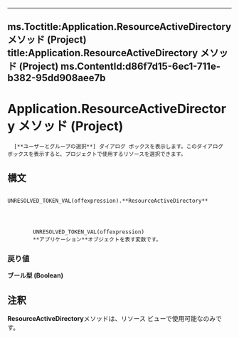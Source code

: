 

---
ms.Toctitle:Application.ResourceActiveDirectory メソッド (Project)
title:Application.ResourceActiveDirectory メソッド (Project)
ms.ContentId:d86f7d15-6ec1-711e-b382-95dd908aee7b
---
# Application.ResourceActiveDirectory メソッド (Project)





      [**ユーザーとグループの選択**] ダイアログ ボックスを表示します。このダイアログ ボックスを表示すると、プロジェクトで使用するリソースを選択できます。


## 構文

            UNRESOLVED_TOKEN_VAL(offexpression).**ResourceActiveDirectory**




            UNRESOLVED_TOKEN_VAL(offexpression)
            **アプリケーション**オブジェクトを表す変数です。

### 戻り値
**ブール型 (Boolean)**





## 注釈
**ResourceActiveDirectory**メソッドは、リソース ビューで使用可能なのみです。




